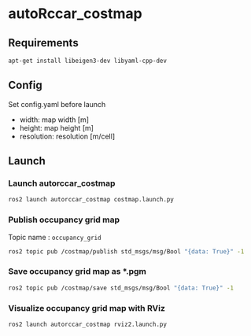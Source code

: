 # autoRccar_costmap

## Requirements
```bash
apt-get install libeigen3-dev libyaml-cpp-dev
```

## Config 
Set config.yaml before launch   
- width: map width [m]  
- height: map height [m]  
- resolution: resolution [m/cell]  

## Launch
### Launch autorccar_costmap 
```bash
ros2 launch autorccar_costmap costmap.launch.py
```
### Publish occupancy grid map 
Topic name : ```occupancy_grid```   
```bash
ros2 topic pub /costmap/publish std_msgs/msg/Bool "{data: True}" -1
```
### Save occupancy grid map as *.pgm
```bash
ros2 topic pub /costmap/save std_msgs/msg/Bool "{data: True}" -1
```
### Visualize occupancy grid map with RViz
```bash
ros2 launch autorccar_costmap rviz2.launch.py  
```

